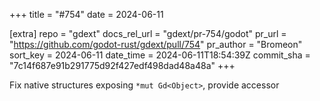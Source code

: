 +++
title = "#754"
date = 2024-06-11

[extra]
repo = "gdext"
docs_rel_url = "gdext/pr-754/godot"
pr_url = "https://github.com/godot-rust/gdext/pull/754"
pr_author = "Bromeon"
sort_key = 2024-06-11
date_time = 2024-06-11T18:54:39Z
commit_sha = "7c14f687e91b291775d92f427edf498dad48a48a"
+++

Fix native structures exposing `*mut Gd<Object>`, provide accessor
